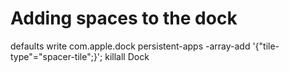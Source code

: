# Adding spaces to the dock

defaults write com.apple.dock persistent-apps -array-add '{"tile-type"="spacer-tile";}'; killall Dock

